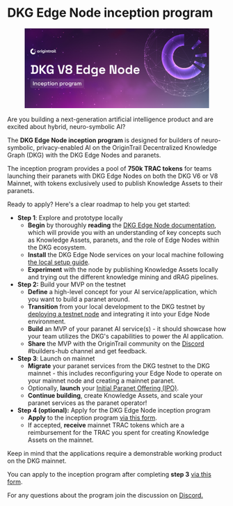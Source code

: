 # DKG Edge Node inception program

<figure><img src="../../.gitbook/assets/image (16).png" alt=""><figcaption></figcaption></figure>

Are you building a next-generation artificial intelligence product and are excited about hybrid, neuro-symbolic AI?

The **DKG Edge Node inception program** is designed for builders of neuro-symbolic, privacy-enabled AI on the OriginTrail Decentralized Knowledge Graph (DKG) with the DKG Edge Nodes and paranets.

The inception program provides a pool of **750k TRAC tokens** for teams launching their paranets with  DKG Edge Nodes on both the DKG V6 or V8 Mainnet, with tokens exclusively used to publish Knowledge Assets to their paranets.

Ready to apply? Here's a clear roadmap to help you get started:

* **Step 1**: Explore and prototype locally
  * **Begin** by thoroughly **reading** the [DKG Edge Node documentation](dkg-edge-node-architecture.md), which will provide you with an understanding of key concepts such as Knowledge Assets, paranets, and the role of Edge Nodes within the DKG ecosystem.
  * **Install** the DKG Edge Node services on your local machine following [the local setup guide](get-started-with-the-edge-node-boilerplate/manual-setup.md).
  * **Experiment** with the node by publishing Knowledge Assets locally and trying out the different knowledge mining and dRAG pipelines.
* **Step 2:** Build your MVP on the testnet
  * **Define** a high-level concept for your AI service/application, which you want to build a paranet around.
  * **Transition** from your local development to the DKG testnet by [deploying a testnet node](../dkg-core-node/run-a-v8-core-node-on-testnet/) and integrating it into your Edge Node environment.
  * **Build** an MVP of your paranet AI service(s) - it should showcase how your team utilizes the DKG's capabilities to power the AI application.
  * **Share** the MVP with the OriginTrail community on the [Discord](https://discord.gg/xCaY7hvNwD) #builders-hub channel and get feedback.
* **Step 3**: Launch on mainnet
  * **Migrate** your paranet services from the DKG testnet to the DKG mainnet - this includes reconfiguring your Edge Node to operate on your mainnet node and creating a mainnet paranet.
  * Optionally,  **launch** your [Initial Paranet Offering (IPO)](../chatdkg-builder-toolkit/dkg-paranets/initial-paranet-offerings-ipos/launching-your-ipo.md).
  * **Continue building**, create Knowledge Assets, and scale your paranet services as the paranet operator!
* **Step 4 (optional):** Apply for the DKG Edge Node inception program
  * **Apply** to the inception program [via this form](https://docs.google.com/forms/d/e/1FAIpQLSdOoyoBFC7oEftK67Sioo32Yf1YHHONME4_c8j-34IxwpBgHg/viewform).
  * If accepted, **receive** mainnet TRAC tokens which are a reimbursement for the TRAC you spent for creating Knowledge Assets on the mainnet.

Keep in mind that the applications require a demonstrable working product on the DKG mainnet.

You can apply to the inception program after completing **step 3** [via this form](https://docs.google.com/forms/d/e/1FAIpQLSdOoyoBFC7oEftK67Sioo32Yf1YHHONME4_c8j-34IxwpBgHg/viewform).

For any questions about the program join the discussion on [Discord.](https://discord.gg/xCaY7hvNwD)

